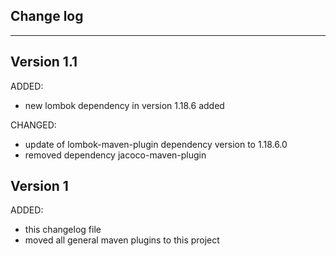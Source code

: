 ## Change log
----------------------

Version 1.1
-------------

ADDED:
 
- new lombok dependency in version 1.18.6 added

CHANGED:

- update of lombok-maven-plugin dependency version to 1.18.6.0
- removed dependency jacoco-maven-plugin

Version 1
-------------

ADDED:

- this changelog file
- moved all general maven plugins to this project